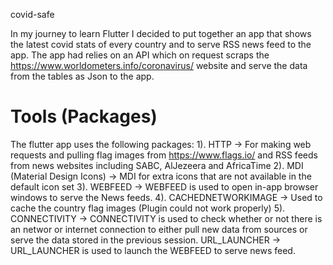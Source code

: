 covid-safe

In my journey to learn Flutter I decided to put together an app that shows the
latest covid stats of every country and to serve RSS news feed to the app.
The app had relies on an API which on request scraps the https://www.worldometers.info/coronavirus/ 
website and serve the data from the tables as Json to the app.

# Tools (Packages)

The flutter app uses the following packages:
1). HTTP 
        -> For making web requests and pulling flag images from https://www.flags.io/ and RSS feeds from news websites including SABC, AlJezeera and AfricaTime
2).  MDI (Material Design Icons) 
        -> MDI for extra icons that are not available in the default icon set
3). WEBFEED 
        -> WEBFEED is used to open in-app browser windows to serve the News feeds.
4). CACHEDNETWORKIMAGE 
        -> Used to cache the country flag images (Plugin could not work properly)
5). CONNECTIVITY 
        -> CONNECTIVITY is used to check whether or not there is an networ or internet 
        connection to either pull new data from sources or serve the data stored in the previous session.
URL_LAUNCHER 
        -> URL_LAUNCHER is used to launch the WEBFEED to serve news feed.
